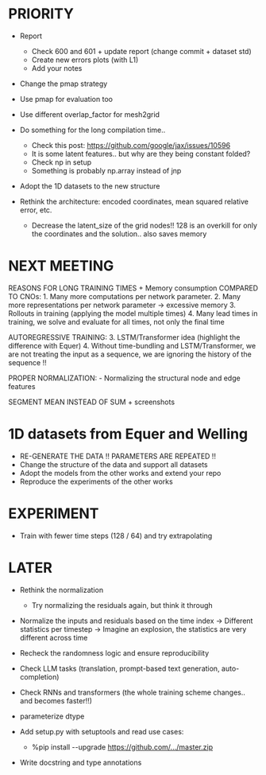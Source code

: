 # PRIORITY

- Report
    - Check 600 and 601 + update report (change commit + dataset std)
    - Create new errors plots (with L1)
    - Add your notes

- Change the pmap strategy
- Use pmap for evaluation too
- Use different overlap_factor for mesh2grid

- Do something for the long compilation time..
    - Check this post: https://github.com/google/jax/issues/10596
    - It is some latent features.. but why are they being constant folded?
    - Check np in setup
    - Something is probably np.array instead of jnp

- Adopt the 1D datasets to the new structure

- Rethink the architecture: encoded coordinates, mean squared relative error, etc.
    - Decrease the latent_size of the grid nodes!! 128 is an overkill for only the coordinates and the solution.. also saves memory

# NEXT MEETING

REASONS FOR LONG TRAINING TIMES + Memory consumption COMPARED TO CNOs:
    1. Many more computations per network parameter.
    2. Many more representations per network parameter -> excessive memory
    3. Rollouts in training (applying the model multiple times)
    4. Many lead times in training, we solve and evaluate for all times, not only the final time

AUTOREGRESSIVE TRAINING:
    3. LSTM/Transformer idea (highlight the difference with Equer)
    4. Without time-bundling and LSTM/Transformer, we are not treating the input as a sequence, we are ignoring the history of the sequence !!

PROPER NORMALIZATION:
    - Normalizing the structural node and edge features

SEGMENT MEAN INSTEAD OF SUM + screenshots

# 1D datasets from Equer and Welling

- RE-GENERATE THE DATA !! PARAMETERS ARE REPEATED !!
- Change the structure of the data and support all datasets
- Adopt the models from the other works and extend your repo
- Reproduce the experiments of the other works

# EXPERIMENT

- Train with fewer time steps (128 / 64) and try extrapolating

# LATER

- Rethink the normalization
    - Try normalizing the residuals again, but think it through
- Normalize the inputs and residuals based on the time index
    -> Different statistics per timestep
    -> Imagine an explosion, the statistics are very different across time

- Recheck the randomness logic and ensure reproducibility

- Check LLM tasks (translation, prompt-based text generation, auto-completion)
- Check RNNs and transformers (the whole training scheme changes.. and becomes faster!!)

- parameterize dtype

- Add setup.py with setuptools and read use cases:
    - %pip install --upgrade https://github.com/.../master.zip

- Write docstring and type annotations
